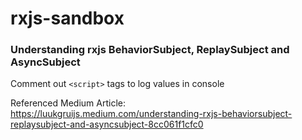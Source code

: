 # rxjs-sandbox

### Understanding rxjs BehaviorSubject, ReplaySubject and AsyncSubject

Comment out `<script>` tags to log values in console

Referenced Medium Article: <br>
https://luukgruijs.medium.com/understanding-rxjs-behaviorsubject-replaysubject-and-asyncsubject-8cc061f1cfc0
